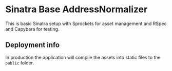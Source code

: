 # Sinatra Base AddressNormalizer

This is basic Sinatra setup with Sprockets for asset management and RSpec and Capybara for testing.

## Deployment info

In production the application will compile the assets into static files to the `public` folder.